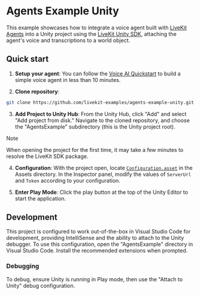 # Agents Example Unity

This example showcases how to integrate a voice agent built with [LiveKit Agents](https://docs.livekit.io/agents/overview/) into a Unity project using the [LiveKit Unity SDK](https://github.com/livekit/client-sdk-unity), attaching the agent's voice and transcriptions to a world object.

## Quick start

1. **Setup your agent**: You can follow the [Voice AI Quickstart](https://docs.livekit.io/agents/start/voice-ai/) to build a simple voice agent in less than 10 minutes.

2. **Clone repository**:

```sh
git clone https://github.com/livekit-examples/agents-example-unity.git
```

3. **Add Project to Unity Hub**: From the Unity Hub, click "Add" and select "Add project from disk." Navigate to the cloned repository, and choose the "AgentsExample" subdirectory (this is the Unity project root).

> [!NOTE]
> When opening the project for the first time, it may take a few minutes to resolve the LiveKit SDK package.

4. **Configuration**: With the project open, locate [`Configuration.asset`](/AgentsExample/Assets/Configuration.asset) in the Assets directory. In the Inspector panel, modify the values of `ServerUrl` and `Token` according to your configuration.

5. **Enter Play Mode**: Click the play button at the top of the Unity Editor to start the application.

## Development

This project is configured to work out-of-the-box in Visual Studio Code for development, providing IntelliSense and the ability to attach to the Unity debugger. To use this configuration, open the "AgentsExample" directory in Visual Studio Code. Install the recommended extensions when prompted.

### Debugging

To debug, ensure Unity is running in Play mode, then use the "Attach to Unity" debug configuration.